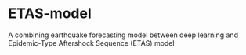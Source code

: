 # ETAS-model
A combining earthquake forecasting model  between deep learning and Epidemic-Type Aftershock Sequence (ETAS) model

